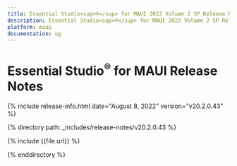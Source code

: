 ```yaml
---
title: Essential Studio<sup>®</sup> for MAUI 2022 Volume 2 SP Release Release Notes  
description: Essential Studio<sup>®</sup> for MAUI 2022 Volume 2 SP Release Release Notes  
platform: maui
documentation: ug
---
```


# Essential Studio<sup>®</sup> for MAUI  Release Notes  

{% include release-info.html date="August 8, 2022"  version="v20.2.0.43" %} 

{% directory path: _includes/release-notes/v20.2.0.43 %}

{% include {{file.url}} %}

{% enddirectory %}